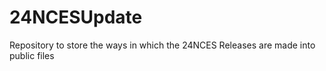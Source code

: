 # 24NCESUpdate
Repository to store the ways in which the 24NCES Releases are made into public files
